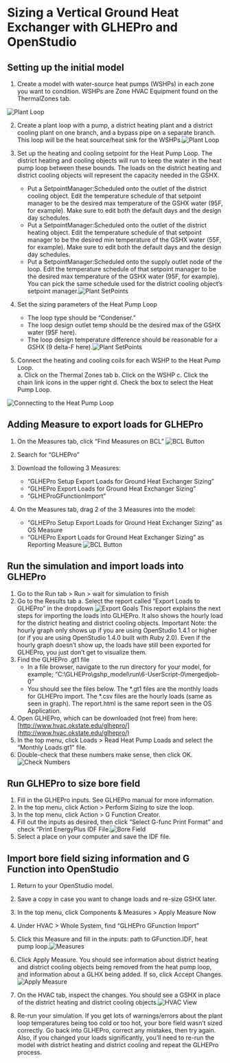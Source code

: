 # Sizing a Vertical Ground Heat Exchanger with GLHEPro and OpenStudio## Setting up the initial model
1.	Create a model with water-source heat pumps (WSHPs) in each zone you want to condition.  WSHPs are Zone HVAC Equipment found on the ThermalZones tab.
![Plant Loop](../../../img/tutorials/glhepro1.png) 2.	Create a plant loop with a pump, a district heating plant and a district cooling plant on one branch, and a bypass pipe on a separate branch.  This loop will be the heat source/heat sink for the WSHPs.![Plant Loop](../../../img/tutorials/glhepro2.png)3.	Set up the heating and cooling setpoint for the Heat Pump Loop.  The district heating and cooling objects will run to keep the water in the heat pump loop between these bounds.  The loads on the district heating and district cooling objects will represent the capacity needed in the GSHX.
    * Put a SetpointManager:Scheduled onto the outlet of the district cooling object.  Edit the temperature schedule of that setpoint manager to be the desired max temperature of the GSHX water (95F, for example).  Make sure to edit both the default days and the design day schedules.    * Put a SetpointManager:Scheduled onto the outlet of the district heating object.  Edit the temperature schedule of that setpoint manager to be the desired min temperature of the GSHX water (55F, for example).  Make sure to edit both the default days and the design day schedules.    * Put a SetpointManager:Scheduled onto the supply outlet node of the loop.  Edit the temperature schedule of that setpoint manager to be the desired max temperature of the GSHX water (95F, for example).  You can pick the same schedule used for the district cooling object’s setpoint manager.![Plant SetPoints](../../../img/tutorials/glhepro3.png) 
    4.	Set the sizing parameters of the Heat Pump Loop    * The loop type should be “Condenser.”    * The loop design outlet temp should be the desired max of the GSHX water (95F here).    * The loop design temperature difference should be reasonable for a GSHX (9 delta-F here).![Plant SetPoints](../../../img/tutorials/glhepro4.png)  5.	Connect the heating and cooling coils for each WSHP to the Heat Pump Loop.  a.	Click on the Thermal Zones tabb.	Click on the WSHPc.	Click the chain link icons in the upper rightd.	Check the box to select the Heat Pump Loop.
![Connecting to the Heat Pump Loop](../../../img/tutorials/glhepro16.png)  ## Adding Measure to export loads for GLHEPro1.	On the Measures tab, click “Find Measures on BCL” ![BCL Button](../../../img/tutorials/glhepro6.png)  2.	Search for “GLHEPro”3.	Download the following 3 Measures:    * “GLHEPro Setup Export Loads for Ground Heat Exchanger Sizing”    * “GLHEPro Export Loads for Ground Heat Exchanger Sizing”    * “GLHEProGFunctionImport”4.	On the Measures tab, drag 2 of the 3 Measures into the model:    * “GLHEPro Setup Export Loads for Ground Heat Exchanger Sizing” as OS Measure    * “GLHEPro Export Loads for Ground Heat Exchanger Sizing” as Reporting Measure ![BCL Button](../../../img/tutorials/glhepro7.png) ## Run the simulation and import loads into GLHEPro1.	Go to the Run tab > Run > wait for simulation to finish2.	Go to the Results taba.	Select the report called “Export Loads to GLHEPro” in the dropdown ![Export Goals](../../../img/tutorials/glhepro8.png) This report explains the next steps for importing the loads into GLHEPro.  It also shows the hourly load for the district heating and district cooling objects.  Important Note: the hourly graph only shows up if you are using OpenStudio 1.4.1 or higher (or if you are using OpenStudio 1.4.0 built with Ruby 2.0).  Even if the hourly graph doesn’t show up, the loads have still been exported for GLHEPro, you just don’t get to visualize them.3.	Find the GLHEPro .gt1 file    * In a file browser, navigate to the run directory for your model, for example;“C:\GLHEPro\gshp_model\run\6-UserScript-0\mergedjob-0”    * You should see the files below.     The *.gt1 files are the monthly loads for GLHEPro import.    The *.csv files are the hourly loads (same as seen in graph).    The report.html is the same report seen in the OS Application. 4.	Open GLHEPro, which can be downloaded (not free) from here: [http://www.hvac.okstate.edu/glhepro/](http://www.hvac.okstate.edu/glhepro/)5.	In the top menu, click Loads > Read Heat Pump Loads and select the “Monthly Loads.gt1” file.6.	Double-check that these numbers make sense, then click OK.![Check Numbers](../../../img/tutorials/glhepro10.png) ## Run GLHEPro to size bore field1.	Fill in the GLHEPro inputs.  See GLHEPro manual for more information.2.	In the top menu, click Action > Perform Sizing to size the loop.3.	In the top menu, click Action > G Function Creator.4.	Fill out the inputs as desired, then click “Select G-func Print Format” and check “Print EnergyPlus IDF File.![Bore Field](../../../img/tutorials/glhepro11.png)5.	Select a place on your computer and save the IDF file.
## Import bore field sizing information and G Function into OpenStudio1.	Return to your OpenStudio model. 2.	Save a copy in case you want to change loads and re-size GSHX later.3.	In the top menu, click Components & Measures > Apply Measure Now4.	Under HVAC > Whole System, find “GLHEPro GFunction Import”5.	Click this Measure and fill in the inputs: path to GFunction.IDF, heat pump loop.![Measures](../../../img/tutorials/glhepro12.png) 6.	Click Apply Measure.  You should see information about district heating and district cooling objects being removed from the heat pump loop, and information about a GLHX being added.  If so, click Accept Changes. ![Apply Measure](../../../img/tutorials/glhepro13.png)  7.	On the HVAC tab, inspect the changes.  You should see a GSHX in place of the district heating and district cooling objects.![HVAC View](../../../img/tutorials/glhepro14.png) 8.	Re-run your simulation.  If you get lots of warnings/errors about the plant loop temperatures being too cold or too hot, your bore field wasn’t sized correctly.  Go back into GLHEPro, correct any mistakes, then try again.  Also, if you changed your loads significantly, you’ll need to re-run the model with district heating and district cooling and repeat the GLHEPro process.